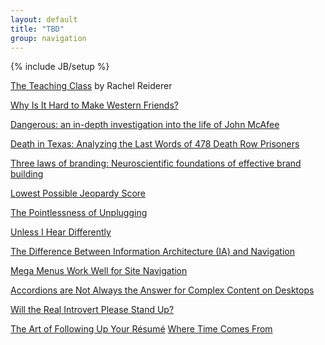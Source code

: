 ```yaml
---
layout: default
title: "TBD"
group: navigation
---
```

{% include JB/setup %}

[The Teaching Class](http://www.guernicamag.com/features/the-teaching-class/) by Rachel Reiderer

[Why Is It Hard to Make Western Friends?](http://blogs.voanews.com/student-union/2014/02/24/why-is-it-hard-to-make-western-friends/)  

[Dangerous: an in-depth investigation into the life of John McAfee](http://www.wired.co.uk/magazine/archive/2013/02/features/dangerous/viewall)

[Death in Texas: Analyzing the Last Words of 478 Death Row Prisoners](http://jonmillward.com/blog/psychological-subtleties/death-in-texas-analyzing-the-last-words-of-478-death-row-prisoners/)


[Three laws of branding: Neuroscientific foundations of effective brand building](http://www.palgrave-journals.com/bm/journal/v16/n3/full/2550139a.html)

[Lowest Possible Jeopardy Score](http://www.datagenetics.com/blog/april32014/index.html)

[The Pointlessness of Unplugging](http://www.newyorker.com/online/blogs/culture/2014/03/the-pointlessness-of-unplugging.html)

[Unless I Hear Differently](http://unlessiheardifferently.com/)

[The Difference Between Information Architecture (IA) and Navigation](http://www.nngroup.com/articles/ia-vs-navigation/?utm_source=Alertbox&utm_campaign=3c4b7d98db-Alertbox_email_06_22_2014&utm_medium=email&utm_term=0_7f29a2b335-3c4b7d98db-40076453)

[Mega Menus Work Well for Site Navigation](http://www.nngroup.com/articles/mega-menus-work-well/)

[Accordions are Not Always the Answer for Complex Content on Desktops](http://www.nngroup.com/articles/accordions-complex-content/)

[Will the Real Introvert Please Stand Up?](http://blogs.scientificamerican.com/beautiful-minds/2014/06/09/will-the-real-introvert-stand-up/)

[The Art of Following Up Your Résumé](http://melissacooley.com/2012/12/art-of-following-up-resume/)
[Where Time Comes From](http://www.theatlantic.com/video/index/358609/where-time-comes-from/)


<a href="https://plus.google.com/+VincentBarr0?rel=author"></a>